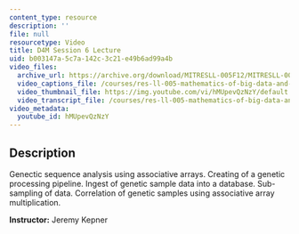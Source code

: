 ```yaml
---
content_type: resource
description: ''
file: null
resourcetype: Video
title: D4M Session 6 Lecture
uid: b003147a-5c7a-142c-3c21-e49b6ad99a4b
video_files:
  archive_url: https://archive.org/download/MITRESLL-005F12/MITRESLL-005F12_L06_Lec_300k.mp4
  video_captions_file: /courses/res-ll-005-mathematics-of-big-data-and-machine-learning-january-iap-2020/0136479cba1259cda4a9e224fa50e9fd_hMUpevQzNzY.vtt
  video_thumbnail_file: https://img.youtube.com/vi/hMUpevQzNzY/default.jpg
  video_transcript_file: /courses/res-ll-005-mathematics-of-big-data-and-machine-learning-january-iap-2020/8cb55790e3d1236483753aee3eeb9c3f_hMUpevQzNzY.pdf
video_metadata:
  youtube_id: hMUpevQzNzY
---
```


Description
-----------

Genectic sequence analysis using associative arrays. Creating of a genetic processing pipeline. Ingest of genetic sample data into a database. Sub-sampling of data. Correlation of genetic samples using associative array multiplication.

**Instructor:** Jeremy Kepner